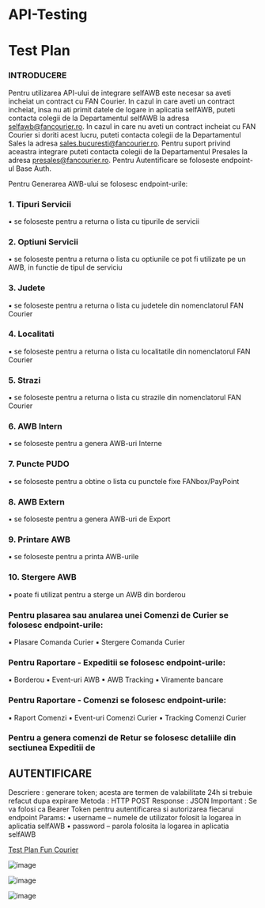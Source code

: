 # API-Testing

# Test Plan 

### INTRODUCERE
Pentru utilizarea API-ului de integrare selfAWB este necesar sa aveti incheiat un contract cu FAN Courier.
In cazul in care aveti un contract incheiat, insa nu ati primit datele de logare in aplicatia selfAWB, puteti contacta colegii de la Departamentul selfAWB la adresa selfawb@fancourier.ro.
In cazul in care nu aveti un contract incheiat cu FAN Courier si doriti acest lucru, puteti contacta colegii de la Departamentul Sales la adresa sales.bucuresti@fancourier.ro.
Pentru suport privind aceastra integrare puteti contacta colegii de la Departamentul Presales la adresa presales@fancourier.ro.
Pentru Autentificare se foloseste endpoint-ul Base Auth.

Pentru Generarea AWB-ului se folosesc endpoint-urile:
### 1. Tipuri Servicii
▪ se foloseste pentru a returna o lista cu tipurile de servicii
### 2. Optiuni Servicii
▪ se foloseste pentru a returna o lista cu optiunile ce pot fi utilizate pe un AWB, in functie de tipul de serviciu
### 3. Judete
▪ se foloseste pentru a returna o lista cu judetele din nomenclatorul FAN Courier
### 4. Localitati
▪ se foloseste pentru a returna o lista cu localitatile din nomenclatorul FAN Courier
### 5. Strazi
▪ se foloseste pentru a returna o lista cu strazile din nomenclatorul FAN Courier
### 6. AWB Intern
▪ se foloseste pentru a genera AWB-uri Interne
### 7. Puncte PUDO
▪ se foloseste pentru a obtine o lista cu punctele fixe FANbox/PayPoint
### 8. AWB Extern
▪ se foloseste pentru a genera AWB-uri de Export
### 9. Printare AWB
▪ se foloseste pentru a printa AWB-urile
### 10. Stergere AWB
▪ poate fi utilizat pentru a sterge un AWB din borderou
### Pentru plasarea sau anularea unei Comenzi de Curier se folosesc endpoint-urile:
▪ Plasare Comanda Curier
▪ Stergere Comanda Curier
### Pentru Raportare - Expeditii se folosesc endpoint-urile:
▪ Borderou
▪ Event-uri AWB
▪ AWB Tracking
▪ Viramente bancare
### Pentru Raportare - Comenzi se folosesc endpoint-urile:
▪ Raport Comenzi
▪ Event-uri Comenzi Curier
▪ Tracking Comenzi Curier
### Pentru a genera comenzi de Retur se folosesc detaliile din sectiunea Expeditii de

## AUTENTIFICARE
Descriere : generare token; acesta are termen de valabilitate 24h si trebuie refacut dupa expirare
Metoda : HTTP POST
Response : JSON
Important : Se va folosi ca Bearer Token pentru autentificarea si autorizarea fiecarui endpoint
Params:
• username – numele de utilizator folosit la logarea in aplicatia selfAWB
• password – parola folosita la logarea in aplicatia selfAWB


[Test Plan Fun Courier](https://github.com/razvanandrei1974/API-Testing/blob/main/RO_FANCourier_API-2.0-100523.pdf)



![image](https://github.com/razvanandrei1974/API-Testing/assets/144438182/33b332a5-3d0c-4576-826d-4153ec21627c)

![image](https://github.com/razvanandrei1974/API-Testing/assets/144438182/5a552fd2-97db-4426-afaf-8c5f1a350813)

![image](https://github.com/razvanandrei1974/API-Testing/assets/144438182/0726e4eb-1b35-403d-8c5f-5a79bcd618e8)


